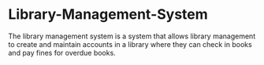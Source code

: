 # Library-Management-System
The library management system is a system that allows library management to create and maintain accounts in a library where they can check in books and pay fines for overdue books.
